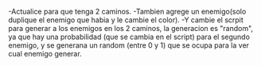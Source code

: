 -Actualice para que tenga 2 caminos.
-Tambien agrege un enemigo(solo duplique el enemigo que habia y le cambie el 
color).
-Y cambie el scrpit para generar a los enemigos en los 2 caminos, la generacion
es "random", ya que hay una probabilidad (que se cambia en el script) para el 
segundo enemigo, y se generana un random (entre 0 y 1) que se ocupa para la 
ver cual enemigo generar.
